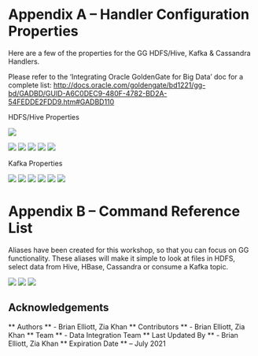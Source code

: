 # Appendix A – Handler Configuration Properties

Here are a few of the properties for the GG HDFS/Hive, Kafka & Cassandra Handlers.

Please refer to the ‘Integrating Oracle GoldenGate for Big Data’ doc for a complete list: http://docs.oracle.com/goldengate/bd1221/gg-bd/GADBD/GUID-A6C0DEC9-480F-4782-BD2A-54FEDDE2FDD9.htm#GADBD110

HDFS/Hive Properties

![](images/800/image8xx_0.png)

![](images/800/image8xx_0.png)
![](images/800/image8xx_0.png)
![](images/800/image8xx_0.png)
![](images/800/image8xx_0.png)
![](images/800/image8xx_0.png)

Kafka Properties

![](images/800/image8xx_0.png)
![](images/800/image8xx_0.png)
![](images/800/image8xx_0.png)
![](images/800/image8xx_0.png)
![](images/800/image8xx_0.png)
![](images/800/image8xx_0.png)

# Appendix B – Command Reference List


Aliases have been created for this workshop, so that you can focus on GG functionality. These aliases will make it simple to look at files in HDFS, select data from Hive, HBase, Cassandra or consume a Kafka topic.

![](images/800/image8xx_0.png)
![](images/800/image8xx_0.png)
![](images/800/image8xx_0.png)


## Acknowledgements

  ** Authors ** - Brian Elliott, Zia Khan
  ** Contributors ** - Brian Elliott, Zia Khan
  ** Team ** - Data Integration Team
  ** Last Updated By ** - Brian Elliott, Zia Khan
  ** Expiration Date ** – July 2021

